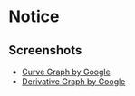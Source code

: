 # Notice

## Screenshots

- [Curve Graph by Google](curve-graph-by-google.png)
- [Derivative Graph by Google](derivative-graph-by-google.png)
